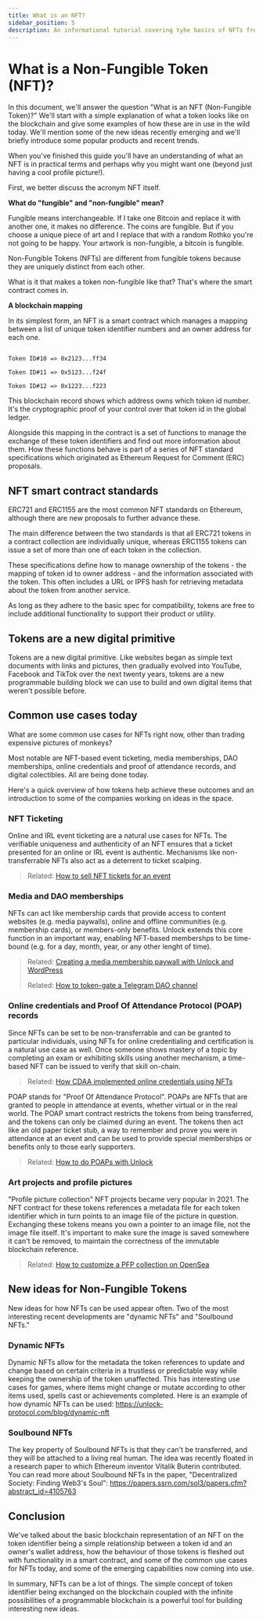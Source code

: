 ```yaml
---
title: What is an NFT?
sidebar_position: 5
description: An informational tutorial covering tyhe basics of NFTs from developer’s perspective.
---
```


# What is a Non-Fungible Token (NFT)?

In this document, we'll answer the question "What is an NFT (Non-Fungible Token)?" We'll start with a simple explanation of what a token looks like on the blockchain and give some examples of how these are in use in the wild today. We'll mention some of the new ideas recently emerging and we'll briefly introduce some popular products and recent trends.

When you've finished this guide you'll have an understanding of what an NFT is in practical terms and perhaps why you might want one (beyond just having a cool profile picture!).

First, we better discuss the acronym NFT itself.

**What do "fungible" and "non-fungible" mean?**

Fungible means interchangeable. If I take one Bitcoin and replace it with another one, it makes no difference. The coins are fungible. But if you choose a unique piece of art and I replace that with a random Rothko you're not going to be happy. Your artwork is non-fungible, a bitcoin is fungible.

Non-Fungible Tokens (NFTs) are different from fungible tokens because they are uniquely distinct from each other.

What is it that makes a token non-fungible like that? That's where the smart contract comes in.

**A blockchain mapping**

In its simplest form, an NFT is a smart contract which manages a mapping between a list of unique token identifier numbers and an owner address for each one.

```

Token ID#10 => 0x2123...ff34

Token ID#11 => 0x5123...f24f

Token ID#12 => 0x1223...f223

```

This blockchain record shows which address owns which token id number. It's the cryptographic proof of your control over that token id in the global ledger.

Alongside this mapping in the contract is a set of functions to manage the exchange of these token identifiers and find out more information about them. How these functions behave is part of a series of NFT standard specifications which originated as Ethereum Request for Comment (ERC) proposals.

## NFT smart contract standards

ERC721 and ERC1155 are the most common NFT standards on Ethereum, although there are new proposals to further advance these.

The main difference between the two standards is that all ERC721 tokens in a contract collection are individually unique, whereas ERC1155 tokens can issue a set of more than one of each token in the collection.

These specifications define how to manage ownership of the tokens - the mapping of token id to owner address - and the information associated with the token. This often includes a URL or IPFS hash for retrieving metadata about the token from another service.

As long as they adhere to the basic spec for compatibility, tokens are free to include additional functionality to support their product or utility.

## Tokens are a new digital primitive

Tokens are a new digital primitive. Like websites began as simple text documents with links and pictures, then gradually evolved into YouTube, Facebook and TikTok over the next twenty years, tokens are a new programmable building block we can use to build and own digital items that weren't possible before.

## Common use cases today

What are some common use cases for NFTs right now, other than trading expensive pictures of monkeys?

Most notable are NFT-based event ticketing, media memberships, DAO memberships, online credentials and proof of attendance records, and digital colectibles. All are being done today.

Here's a quick overview of how tokens help achieve these outcomes and an introduction to some of the companies working on ideas in the space.

### NFT Ticketing

Online and IRL event ticketing are a natural use cases for NFTs. The verifiable uniqueness and authenticity of an NFT ensures that a ticket presented for an online or IRL event is authentic. Mechanisms like non-transferrable NFTs also act as a deterrent to ticket scalping.

> Related: [How to sell NFT tickets for an event](https://unlock-protocol.com/guides/how-to-sell-nft-tickets-for-an-event/)

### Media and DAO memberships

NFTs can act like membership cards that provide access to content websites (e.g. media paywalls), online and offline communities (e.g. membership cards), or members-only benefits. Unlock extends this core function in an important way, enabling NFT-based membershps to be time-bound (e.g. for a day, month, year, or any other lenght of time).

> Related: [Creating a media membership paywall with Unlock and WordPress](https://unlock-protocol.com/guides/guide-to-the-unlock-protocol-wordpress-plugin/)
>
> Related: [How to token-gate a Telegram DAO channel](https://unlock-protocol.com/guides/how-to-token-gate-telegram-with-unlock-protocol-and-guild-xyz/)

### Online credentials and Proof Of Attendance Protocol (POAP) records

Since NFTs can be set to be non-transferrable and can be granted to particular individuals, using NFTs for online credentialing and certification is a natural use case as well. Once someone shows mastery of a topic by completing an exam or exhibiting skills using another mechanism, a time-based NFT can be issued to verify that skill on-chain.

> Related: [How CDAA implemented online credentials using NFTs](https://unlock-protocol.com/blog/cdaa-unlock-case-study)

POAP stands for "Proof Of Attendance Protocol". POAPs are NFTs that are granted to people in attendance at events, whether virtual or in the real world. The POAP smart contract restricts the tokens from being transferred, and the tokens can only be claimed during an event. The tokens then act like an old paper ticket stub, a way to remember and prove you were in attendance at an event and can be used to provide special memberships or benefits only to those early supporters.

> Related: [How to do POAPs with Unlock](https://unlock-protocol.com/guides/how-to-do-poaps-with-unlock/)

### Art projects and profile pictures

"Profile picture collection" NFT projects became very popular in 2021. The NFT contract for these tokens references a metadata file for each token identifier which in turn points to an image file of the picture in question. Exchanging these tokens means you own a pointer to an image file, not the image file itself. It's important to make sure the image is saved somewhere it can't be removed, to maintain the correctness of the immutable blockchain reference.

> Related: [How to customize a PFP collection on OpenSea](https://docs.unlock-protocol.com/move-to-guides/customizing-locks-on-opensea)

## New ideas for Non-Fungible Tokens

New ideas for how NFTs can be used appear often. Two of the most interesting recent developments are "dynamic NFTs" and "Soulbound NFTs."

### Dynamic NFTs

Dynamic NFTs allow for the metadata the token references to update and change based on certain criteria in a trustless or predictable way while keeping the ownership of the token unaffected. This has interesting use cases for games, where items might change or mutate according to other items used, spells cast or achievements completed. Here is an example of how dynamic NFTs can be used: https://unlock-protocol.com/blog/dynamic-nft

### Soulbound NFTs

The key property of Soulbound NFTs is that they can't be transferred, and they will be attached to a living real human. The idea was recently floated in a research paper to which Ethereum inventor Vitalik Buterin contributed. You can read more about Soulbound NFTs in the paper, "Decentralized Society: Finding Web3's Soul": https://papers.ssrn.com/sol3/papers.cfm?abstract_id=4105763

## Conclusion

We've talked about the basic blockchain representation of an NFT on the token identifier being a simple relationship between a token id and an owner's wallet address, how the behaviour of those tokens is fleshed out with functionality in a smart contract, and some of the common use cases for NFTs today, and some of the emerging capabilities now coming into use.

In summary, NFTs can be a lot of things. The simple concept of token identifier being exchanged on the blockchain coupled with the infinite possibilities of a programmable blockchain is a powerful tool for building interesting new ideas.
